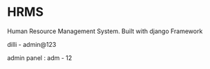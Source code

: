 # HRMS
Human Resource Management System. Built with django Framework


dilli - admin@123

admin panel : adm - 12